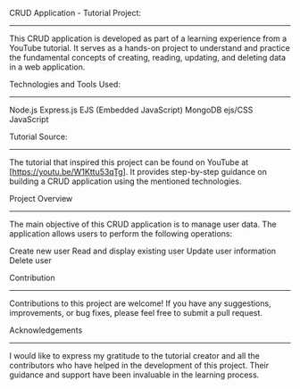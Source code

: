 CRUD Application - Tutorial Project:
___________________________________

This CRUD application is developed as part of a learning experience from a YouTube tutorial. It serves as a hands-on project to understand and practice the fundamental concepts of creating, reading, updating, and deleting data in a web application.

Technologies and Tools Used:
____________________________
Node.js
Express.js
EJS (Embedded JavaScript)
MongoDB
ejs/CSS
JavaScript


Tutorial Source:
_______________
The tutorial that inspired this project can be found on YouTube at [https://youtu.be/W1Kttu53qTg]. It provides step-by-step guidance on building a CRUD application using the mentioned technologies.


Project Overview
________________
The main objective of this CRUD application is to manage user data. The application allows users to perform the following operations:

Create new user
Read and display existing user 
Update user information
Delete user 

Contribution
________________
Contributions to this project are welcome! If you have any suggestions, improvements, or bug fixes, please feel free to submit a pull request.

Acknowledgements
________________
I would like to express my gratitude to the tutorial creator and all the contributors who have helped in the development of this project. Their guidance and support have been invaluable in the learning process.